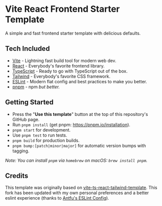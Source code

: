 # Vite React Frontend Starter Template

A simple and fast frontend starter template with delicious defaults.

## Tech Included

- [Vite](https://vitejs.dev/) - Lightning fast build tool for modern web dev.
- [React](https://reactjs.org/) - Everybody's favorite frontend library.
- [TypeScript](https://www.typescriptlang.org) - Ready to go with TypeScript out of the box.
- [Tailwind](https://tailwindcss.com/) - Everybody's favorite CSS framework.
- [ESLint](https://https://eslint.org/) - Modern flat config and best practices to make you better.
- [pnpm](https://pnpm.io/) - npm _but better._

## Getting Started

- Press the "**Use this template**" button at the top of this repository's GitHub page.
- Run `pnpm install` (get pnpm: https://pnpm.io/installation).
- `pnpm start` for development.
- Use `pnpm test` to run tests.
- `pnpm build` for production builds.
- `pnpm bump:[patch|minor|major]` for automatic version bumps with tagging.

_Note: You can install `pnpm` via `homebrew` on macOS: `brew install pnpm`._

## Credits

This template was originally based on [vite-ts-react-tailwind-template](https://github.com/cpojer/vite-ts-react-tailwind-template). This fork has been updated with my own personal preferences and a better
eslint experience (thanks to [Antfu's ESLint Config](https://github.com/antfu/eslint-config)).
